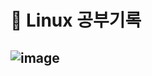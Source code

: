# 🐆 Linux 공부기록

## ![image](https://github.com/mettew0585/self_study_log/assets/48712755/a91aef01-6f6a-4ba7-a5fa-150497f1a5a2)
